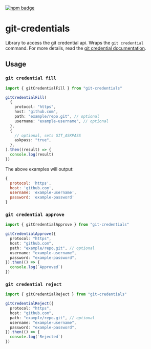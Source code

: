 [![npm badge](https://img.shields.io/npm/v/git-credentials)](https://www.npmjs.com/package/git-credentials)

# git-credentials

Library to access the git credential api. Wraps the `git credential` command.
For more details, read the
[git credential documentation](https://git-scm.com/docs/git-credential).

## Usage

<!-- !test program yarn dlx -q ts-node -I '.*' -->

### `git credential fill`

<!-- !test check fill -->

```ts
import { gitCredentialFill } from "git-credentials"

gitCredentialFill(
  {
    protocol: "https",
    host: "github.com",
    path: "example/repo.git", // optional
    username: "example-username", // optional
  },
  {
    // optional, sets GIT_ASKPASS
    askpass: "true",
  },
).then((result) => {
  console.log(result)
})
```

The above examples will output:

```js
{
  protocol: 'https',
  host: 'github.com',
  username: 'example-username',
  password: 'example-password'
}
```

### `git credential approve`

<!-- !test check approve -->

```ts
import { gitCredentialApprove } from "git-credentials"

gitCredentialApprove({
  protocol: "https",
  host: "github.com",
  path: "example/repo.git", // optional
  username: "example-username",
  password: "example-password",
}).then(() => {
  console.log(`Approved`)
})
```

### `git credential reject`

<!-- !test check reject -->

```ts
import { gitCredentialReject } from "git-credentials"

gitCredentialReject({
  protocol: "https",
  host: "github.com",
  path: "example/repo.git", // optional
  username: "example-username",
  password: "example-password",
}).then(() => {
  console.log(`Rejected`)
})
```
